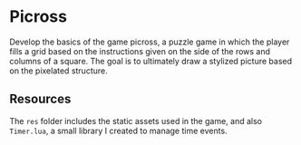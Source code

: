 # Picross

Develop the basics of the game picross, a puzzle game in which the player fills a grid based on the instructions given on the side of the rows and columns of a square. The goal is to ultimately draw a stylized picture based on the pixelated structure.

## Resources

The `res` folder includes the static assets used in the game, and also `Timer.lua`, a small library I created to manage time events.
